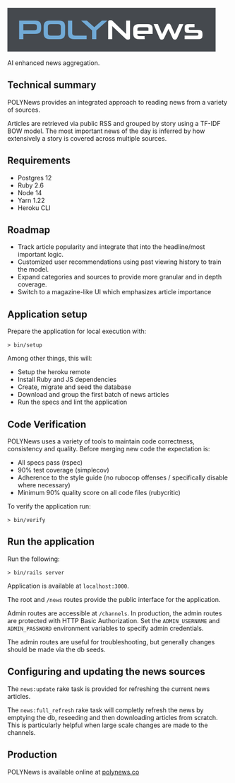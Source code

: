 ![](logo.png)

AI enhanced news aggregation.


## Technical summary
POLYNews provides an integrated approach to reading news from a variety of
sources.

Articles are retrieved via public RSS and grouped by story using a TF-IDF BOW
model. The most important news of the day is inferred by how extensively a
story is covered across multiple sources.


## Requirements
- Postgres 12
- Ruby 2.6
- Node 14
- Yarn 1.22
- Heroku CLI


## Roadmap
- Track article popularity and integrate that into the headline/most important logic.
- Customized user recommendations using past viewing history to train the model.
- Expand categories and sources to provide more granular and in depth coverage.
- Switch to a magazine-like UI which emphasizes article importance


## Application setup
Prepare the application for local execution with:
```
> bin/setup
```

Among other things, this will:
- Setup the heroku remote
- Install Ruby and JS dependencies
- Create, migrate and seed the database
- Download and group the first batch of news articles
- Run the specs and lint the application


## Code Verification
POLYNews uses a variety of tools to maintain code correctness, consistency
and quality. Before merging new code the expectation is:
- All specs pass (rspec)
- 90% test coverage (simplecov)
- Adherence to the style guide (no rubocop offenses / specifically disable where necessary)
- Minimum 90% quality score on all code files (rubycritic)

To verify the application run:
```
> bin/verify
```


## Run the application
Run the following:
```
> bin/rails server
```

Application is available at `localhost:3000`.

The root and `/news` routes provide the public interface for the application.

Admin routes are accessible at `/channels`. In production, the admin routes are
protected with HTTP Basic Authorization. Set the `ADMIN_USERNAME` and
`ADMIN_PASSWORD` environment variables to specify admin credentials.

The admin routes are useful for troubleshooting, but generally changes should be
made via the db seeds.


## Configuring and updating the news sources
The `news:update` rake task is provided for refreshing the current news articles.

The `news:full_refresh` rake task will completly refresh the news by emptying 
the db, reseeding and then downloading articles from scratch. This is particularly
helpful when large scale changes are made to the channels.


## Production
POLYNews is available online at [polynews.co](http://polynews.co)
